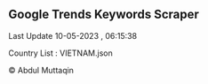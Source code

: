 

## Google Trends Keywords Scraper 
 
Last Update 10-05-2023 , 06:15:38

Country List :
VIETNAM.json



© Abdul Muttaqin 
